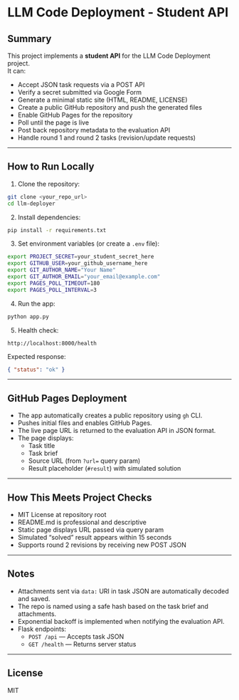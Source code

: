 # LLM Code Deployment - Student API

## Summary

This project implements a **student API** for the LLM Code Deployment project.  
It can:

- Accept JSON task requests via a POST API
- Verify a secret submitted via Google Form
- Generate a minimal static site (HTML, README, LICENSE)
- Create a public GitHub repository and push the generated files
- Enable GitHub Pages for the repository
- Poll until the page is live
- Post back repository metadata to the evaluation API
- Handle round 1 and round 2 tasks (revision/update requests)

---

## How to Run Locally

1. Clone the repository:

```bash
git clone <your_repo_url>
cd llm-deployer
```

2. Install dependencies:

```bash
pip install -r requirements.txt
```

3. Set environment variables (or create a `.env` file):

```bash
export PROJECT_SECRET=your_student_secret_here
export GITHUB_USER=your_github_username_here
export GIT_AUTHOR_NAME="Your Name"
export GIT_AUTHOR_EMAIL="your_email@example.com"
export PAGES_POLL_TIMEOUT=180
export PAGES_POLL_INTERVAL=3
```

4. Run the app:

```bash
python app.py
```

5. Health check:

```
http://localhost:8000/health
```

Expected response:

```json
{ "status": "ok" }
```

---

## GitHub Pages Deployment

- The app automatically creates a public repository using `gh` CLI.
- Pushes initial files and enables GitHub Pages.
- The live page URL is returned to the evaluation API in JSON format.
- The page displays:
  - Task title
  - Task brief
  - Source URL (from `?url=` query param)
  - Result placeholder (`#result`) with simulated solution

---

## How This Meets Project Checks

- MIT License at repository root
- README.md is professional and descriptive
- Static page displays URL passed via query param
- Simulated “solved” result appears within 15 seconds
- Supports round 2 revisions by receiving new POST JSON

---

## Notes

- Attachments sent via `data:` URI in task JSON are automatically decoded and saved.
- The repo is named using a safe hash based on the task brief and attachments.
- Exponential backoff is implemented when notifying the evaluation API.
- Flask endpoints:
  - `POST /api` — Accepts task JSON
  - `GET /health` — Returns server status

---

## License

MIT
